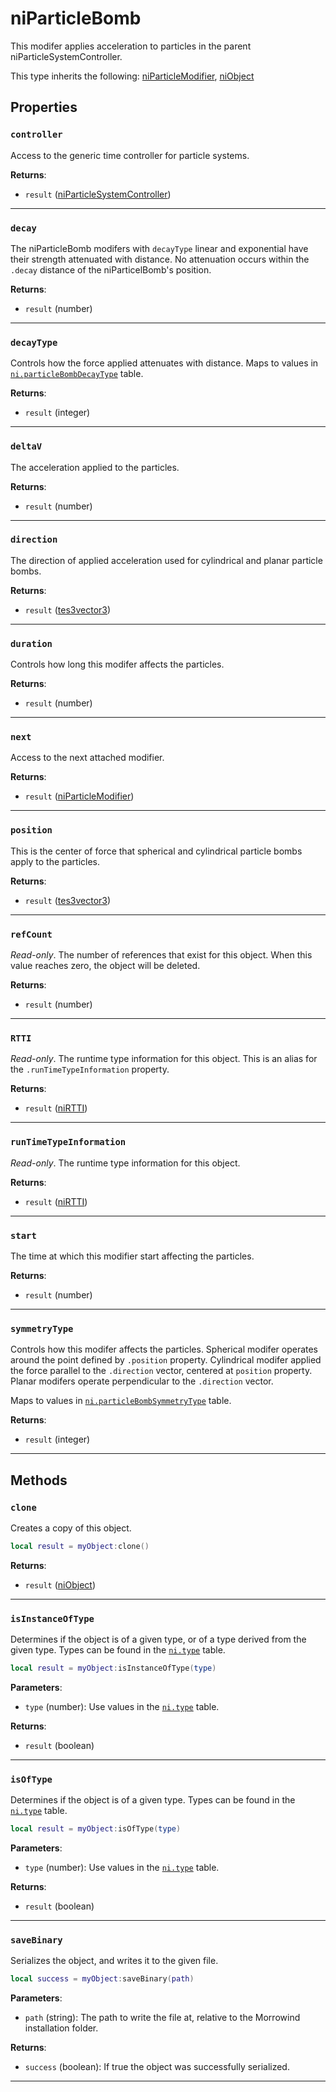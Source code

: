 <!---
	This file is autogenerated. Do not edit this file manually. Your changes will be ignored.
	More information: https://github.com/MWSE/MWSE/tree/master/docs
-->

# niParticleBomb

This modifer applies acceleration to particles in the parent niParticleSystemController.

This type inherits the following: [niParticleModifier](../../types/niParticleModifier), [niObject](../../types/niObject)
## Properties

### `controller`
<div class="search_terms" style="display: none">controller</div>

Access to the generic time controller for particle systems.

**Returns**:

* `result` ([niParticleSystemController](../../types/niParticleSystemController))

***

### `decay`
<div class="search_terms" style="display: none">decay</div>

The niParticleBomb modifers with `decayType` linear and exponential have their strength attenuated with distance. No attenuation occurs within the `.decay` distance of the niParticelBomb's position.

**Returns**:

* `result` (number)

***

### `decayType`
<div class="search_terms" style="display: none">decaytype</div>

Controls how the force applied attenuates with distance. Maps to values in [`ni.particleBombDecayType`](https://mwse.github.io/MWSE/references/ni/particle-bomb-decay-types/) table.

**Returns**:

* `result` (integer)

***

### `deltaV`
<div class="search_terms" style="display: none">deltav</div>

The acceleration applied to the particles.

**Returns**:

* `result` (number)

***

### `direction`
<div class="search_terms" style="display: none">direction</div>

The direction of applied acceleration used for cylindrical and planar particle bombs.

**Returns**:

* `result` ([tes3vector3](../../types/tes3vector3))

***

### `duration`
<div class="search_terms" style="display: none">duration</div>

Controls how long this modifer affects the particles.

**Returns**:

* `result` (number)

***

### `next`
<div class="search_terms" style="display: none">next</div>

Access to the next attached modifier.

**Returns**:

* `result` ([niParticleModifier](../../types/niParticleModifier))

***

### `position`
<div class="search_terms" style="display: none">position</div>

This is the center of force that spherical and cylindrical particle bombs apply to the particles.

**Returns**:

* `result` ([tes3vector3](../../types/tes3vector3))

***

### `refCount`
<div class="search_terms" style="display: none">refcount</div>

*Read-only*. The number of references that exist for this object. When this value reaches zero, the object will be deleted.

**Returns**:

* `result` (number)

***

### `RTTI`
<div class="search_terms" style="display: none">rtti</div>

*Read-only*. The runtime type information for this object. This is an alias for the `.runTimeTypeInformation` property.

**Returns**:

* `result` ([niRTTI](../../types/niRTTI))

***

### `runTimeTypeInformation`
<div class="search_terms" style="display: none">runtimetypeinformation</div>

*Read-only*. The runtime type information for this object.

**Returns**:

* `result` ([niRTTI](../../types/niRTTI))

***

### `start`
<div class="search_terms" style="display: none">start</div>

The time at which this modifier start affecting the particles.

**Returns**:

* `result` (number)

***

### `symmetryType`
<div class="search_terms" style="display: none">symmetrytype</div>

Controls how this modifer affects the particles. Spherical modifer operates around the point defined by `.position` property. Cylindrical modifer applied the force parallel to the `.direction` vector, centered at `position` property. Planar modifers operate perpendicular to the `.direction` vector.

Maps to values in [`ni.particleBombSymmetryType`](https://mwse.github.io/MWSE/references/ni/particle-bomb-symmetry-types/) table.

**Returns**:

* `result` (integer)

***

## Methods

### `clone`
<div class="search_terms" style="display: none">clone</div>

Creates a copy of this object.

```lua
local result = myObject:clone()
```

**Returns**:

* `result` ([niObject](../../types/niObject))

***

### `isInstanceOfType`
<div class="search_terms" style="display: none">isinstanceoftype, instanceoftype</div>

Determines if the object is of a given type, or of a type derived from the given type. Types can be found in the [`ni.type`](https://mwse.github.io/MWSE/references/ni/types/) table.

```lua
local result = myObject:isInstanceOfType(type)
```

**Parameters**:

* `type` (number): Use values in the [`ni.type`](https://mwse.github.io/MWSE/references/ni/types/) table.

**Returns**:

* `result` (boolean)

***

### `isOfType`
<div class="search_terms" style="display: none">isoftype, oftype</div>

Determines if the object is of a given type. Types can be found in the [`ni.type`](https://mwse.github.io/MWSE/references/ni/types/) table.

```lua
local result = myObject:isOfType(type)
```

**Parameters**:

* `type` (number): Use values in the [`ni.type`](https://mwse.github.io/MWSE/references/ni/types/) table.

**Returns**:

* `result` (boolean)

***

### `saveBinary`
<div class="search_terms" style="display: none">savebinary</div>

Serializes the object, and writes it to the given file.

```lua
local success = myObject:saveBinary(path)
```

**Parameters**:

* `path` (string): The path to write the file at, relative to the Morrowind installation folder.

**Returns**:

* `success` (boolean): If true the object was successfully serialized.

***

